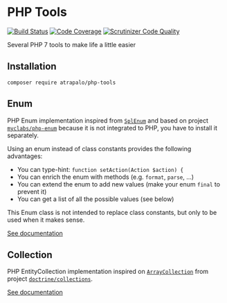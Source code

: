 # PHP Tools
[![Build Status](https://travis-ci.org/atrapalo/php-tools.svg?branch=master)](https://travis-ci.org/atrapalo/php-tools)
[![Code Coverage](https://scrutinizer-ci.com/g/atrapalo/php-tools/badges/coverage.png?b=master)](https://scrutinizer-ci.com/g/atrapalo/php-tools/?branch=master)
[![Scrutinizer Code Quality](https://scrutinizer-ci.com/g/atrapalo/php-tools/badges/quality-score.png?b=master)](https://scrutinizer-ci.com/g/atrapalo/php-tools/?branch=master)

Several PHP 7 tools to make life a little easier

## Installation

```
composer require atrapalo/php-tools
```

## Enum
PHP Enum implementation inspired from [`SplEnum`](http://php.net/manual/es/class.splenum.php) and based on project [`myclabs/php-enum`](https://github.com/myclabs/php-enum) because it is not integrated to PHP, you have to install it separately.

Using an enum instead of class constants provides the following advantages:

- You can type-hint: `function setAction(Action $action) {`
- You can enrich the enum with methods (e.g. `format`, `parse`, …)
- You can extend the enum to add new values (make your enum `final` to prevent it)
- You can get a list of all the possible values (see below)

This Enum class is not intended to replace class constants, but only to be used when it makes sense.

[See documentation](doc/ENUM.md)

## Collection
PHP EntityCollection implementation inspired on [`ArrayCollection`](https://github.com/doctrine/collections/blob/master/lib/Doctrine/Common/Collections/ArrayCollection.php) from project [`doctrine/collections`](https://github.com/doctrine/collections).

[See documentation](doc/COLLECTION.md)
